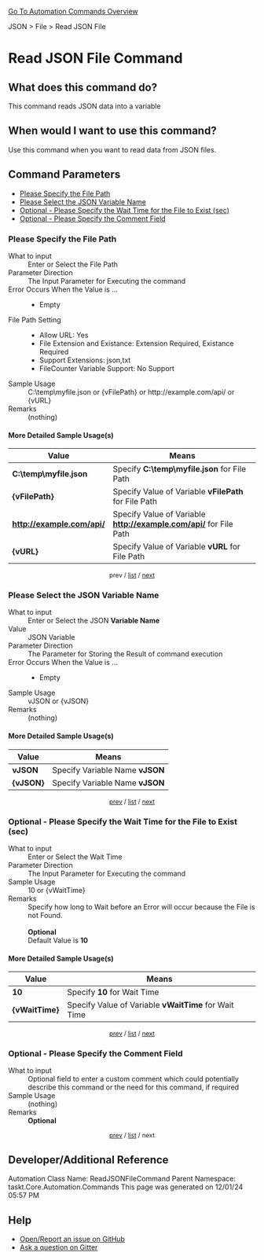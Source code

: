 <!--TITLE: Read JSON File Command -->
<!-- SUBTITLE: a command in the JSON group. -->
[Go To Automation Commands Overview](/automation-commands.md)


JSON &gt; File &gt; Read JSON File


# Read JSON File Command


## What does this command do?
This command reads JSON data into a variable


## When would I want to use this command?
Use this command when you want to read data from JSON files.


<a id="param_list"></a>
## Command Parameters
- [Please Specify the File Path](#param_0)
- [Please Select the JSON Variable Name](#param_1)
- [Optional - Please Specify the Wait Time for the File to Exist (sec)](#param_2)
- [Optional - Please Specify the Comment Field](#param_3)


<a id="param_0"></a>
### Please Specify the File Path


<dl>
<dt>What to input</dt><dd>Enter or Select the File Path</dd>
<dt>Parameter Direction</dt><dd>The Input Parameter for Executing the command</dd>
<dt>Error Occurs When the Value is ...</dt><dd><ul>
<li>Empty</li>
</ul></dd>
<dt>File Path Setting</dt><dd><ul><li>Allow URL: Yes</li><li>File Extension and Existance: Extension Required, Existance Required</li><li>Support Extensions: json,txt</li><li>FileCounter Variable Support: No Support</li></ul></dd>
<dt>Sample Usage</dt><dd>C:\temp\myfile.json or {vFilePath} or http://example.com/api/ or {vURL}</dd>
<dt>Remarks</dt><dd>(nothing)</dd>
</dl>




#### More Detailed Sample Usage(s)
| Value | Means |
|---|---|
| <strong>C:\temp\myfile.json</strong> | Specify **C:\temp\myfile.json** for File Path |
| <strong>{vFilePath}</strong> | Specify Value of Variable **vFilePath** for File Path |
| <strong>http://example.com/api/</strong> | Specify Value of Variable **http://example.com/api/** for File Path |
| <strong>{vURL}</strong> | Specify Value of Variable **vURL** for File Path |


<div style="font-size: 90%; text-align: center">


prev / [list](#param_list) / [next](#param_1)


</div>


<a id="param_1"></a>
### Please Select the JSON Variable Name


<dl>
<dt>What to input</dt><dd>Enter or Select the JSON <strong>Variable Name</strong></dd>
<dt>Value</dt><dd>JSON Variable</dd>
<dt>Parameter Direction</dt><dd>The Parameter for Storing the Result of command execution</dd>
<dt>Error Occurs When the Value is ...</dt><dd><ul>
<li>Empty</li>
</ul></dd>
<dt>Sample Usage</dt><dd>vJSON or {vJSON}</dd>
<dt>Remarks</dt><dd>(nothing)</dd>
</dl>




#### More Detailed Sample Usage(s)
| Value | Means |
|---|---|
| <strong>vJSON</strong> | Specify Variable Name **vJSON** |
| <strong>{vJSON}</strong> | Specify Variable Name **vJSON** |


<div style="font-size: 90%; text-align: center">


[prev](#param_1) / [list](#param_list) / [next](#param_2)


</div>


<a id="param_2"></a>
### Optional - Please Specify the Wait Time for the File to Exist (sec)


<dl>
<dt>What to input</dt><dd>Enter or Select the Wait Time</dd>
<dt>Parameter Direction</dt><dd>The Input Parameter for Executing the command</dd>
<dt>Sample Usage</dt><dd>10 or {vWaitTime}</dd>
<dt>Remarks</dt><dd>Specify how long to Wait before an Error will occur because the File is not Found.<br><br>
<strong>Optional</strong><br>Default Value is <strong>10</strong></dd>
</dl>




#### More Detailed Sample Usage(s)
| Value | Means |
|---|---|
| <strong>10</strong> | Specify **10** for Wait Time |
| <strong>{vWaitTime}</strong> | Specify Value of Variable **vWaitTime** for Wait Time |


<div style="font-size: 90%; text-align: center">


[prev](#param_2) / [list](#param_list) / [next](#param_3)


</div>


<a id="param_3"></a>
### Optional - Please Specify the Comment Field


<dl>
<dt>What to input</dt><dd>Optional field to enter a custom comment which could potentially describe this command or the need for this command, if required</dd>
<dt>Sample Usage</dt><dd>(nothing)</dd>
<dt>Remarks</dt><dd><strong>Optional</strong><br></dd>
</dl>




<div style="font-size: 90%; text-align: center">


[prev](#param_3) / [list](#param_list) / next


</div>


## Developer/Additional Reference
Automation Class Name: ReadJSONFileCommand
Parent Namespace: taskt.Core.Automation.Commands
This page was generated on 12/01/24 05:57 PM


## Help
- [Open/Report an issue on GitHub](https://github.com/rcktrncn/taskt/issues/new)
- [Ask a question on Gitter](https://gitter.im/taskt-rpa/Lobby)
